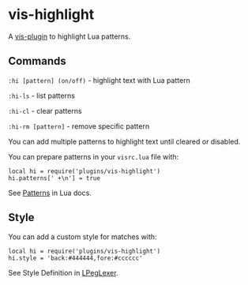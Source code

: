 # vis-highlight

A [vis-plugin](https://github.com/martanne/vis/wiki/Plugins/) to highlight Lua patterns.

## Commands
 
`:hi [pattern] (on/off)` - highlight text with Lua pattern

`:hi-ls` - list patterns

`:hi-cl` - clear patterns

`:hi-rm [pattern]` - remove specific pattern

You can add multiple patterns to  highlight text until cleared or disabled.

You can prepare patterns in your `visrc.lua` file with:

```
local hi = require('plugins/vis-highlight')
hi.patterns[' +\n'] = true
```

See [Patterns](https://www.lua.org/pil/20.2.html) in Lua docs.

## Style

You can add a custom style for matches with:

```
local hi = require('plugins/vis-highlight')
hi.style = 'back:#444444,fore:#cccccc'
```

See Style Definition in [LPegLexer](https://scintilla.sourceforge.io/LPegLexer.html).
